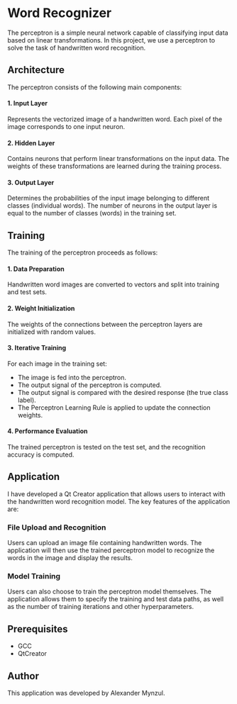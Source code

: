 # Word Recognizer

The perceptron is a simple neural network capable of classifying input data based on linear transformations. In this project, we use a perceptron to solve the task of handwritten word recognition.

## Architecture
The perceptron consists of the following main components:

#### 1. Input Layer
Represents the vectorized image of a handwritten word. Each pixel of the image corresponds to one input neuron.
#### 2. Hidden Layer
Contains neurons that perform linear transformations on the input data. The weights of these transformations are learned during the training process.
#### 3. Output Layer
Determines the probabilities of the input image belonging to different classes (individual words). The number of neurons in the output layer is equal to the number of classes (words) in the training set.

## Training
The training of the perceptron proceeds as follows:
#### 1. Data Preparation
Handwritten word images are converted to vectors and split into training and test sets.
#### 2. Weight Initialization
The weights of the connections between the perceptron layers are initialized with random values.
#### 3. Iterative Training
For each image in the training set:
* The image is fed into the perceptron.
* The output signal of the perceptron is computed.
* The output signal is compared with the desired response (the true class label).
* The Perceptron Learning Rule is applied to update the connection weights.
#### 4. Performance Evaluation
The trained perceptron is tested on the test set, and the recognition accuracy is computed.

## Application
I have developed a Qt Creator application that allows users to interact with the handwritten word recognition model. The key features of the application are:

### File Upload and Recognition
Users can upload an image file containing handwritten words. The application will then use the trained perceptron model to recognize the words in the image and display the results.

### Model Training
Users can also choose to train the perceptron model themselves. The application allows them to specify the training and test data paths, as well as the number of training iterations and other hyperparameters.

## Prerequisites
* GCC
* QtCreator

## Author
This application was developed by Alexander Mynzul.
